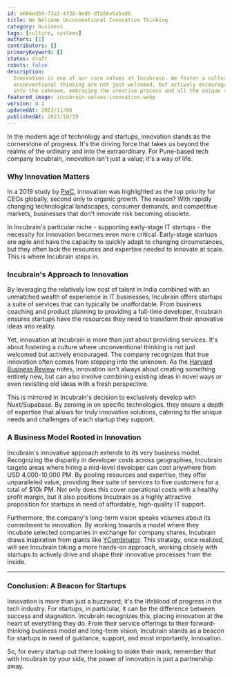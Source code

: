 ```yaml
---
id: e806ed59-73a3-4f38-8edb-dfa56eba5ad6
title: We Welcome Unconventional Innovative Thinking
category: business
tags: [culture, systems]
authors: [1]
contributors: []
primaryKeyword: []
status: draft
robots: false
description:
  Innovation is one of our core values at Incubrain. We foster a culture where new ideas and
  unconventional thinking are not just welcomed, but actively encouraged. We're not afraid to step
  into the unknown, embracing the creative process and all the unique solutions it brings.
featured_image: incubrain-values-innovation.webp
version: 0.1
updatedAt: 2023/11/08
publishedAt: 2023/10/19
---
```


In the modern age of technology and startups, innovation stands as the cornerstone of progress. It's
the driving force that takes us beyond the realms of the ordinary and into the extraordinary. For
Pune-based tech company Incubrain, innovation isn't just a value; it's a way of life.

### **Why Innovation Matters**

In a 2019 study by [PwC](https://www.pwc.com/gx/en/ceo-agenda/ceosurvey/2019.html), innovation was
highlighted as the top priority for CEOs globally, second only to organic growth. The reason? With
rapidly changing technological landscapes, consumer demands, and competitive markets, businesses
that don't innovate risk becoming obsolete.

In Incubrain's particular niche - supporting early-stage IT startups - the necessity for innovation
becomes even more critical. Early-stage startups are agile and have the capacity to quickly adapt to
changing circumstances, but they often lack the resources and expertise needed to innovate at scale.
This is where Incubrain steps in.

### **Incubrain's Approach to Innovation**

By leveraging the relatively low cost of talent in India combined with an unmatched wealth of
experience in IT businesses, Incubrain offers startups a suite of services that can typically be
unaffordable. From business coaching and product planning to providing a full-time developer,
Incubrain ensures startups have the resources they need to transform their innovative ideas into
reality.

Yet, innovation at Incubrain is more than just about providing services. It's about fostering a
culture where unconventional thinking is not just welcomed but actively encouraged. The company
recognizes that true innovation often comes from stepping into the unknown. As the
[Harvard Business Review](https://hbr.org/2019/06/the-4-types-of-innovation-and-the-problems-they-solve)
notes, innovation isn't always about creating something entirely new, but can also involve combining
existing ideas in novel ways or even revisiting old ideas with a fresh perspective.

This is mirrored in Incubrain's decision to exclusively develop with Nuxt/Supabase. By zeroing in on
specific technologies, they ensure a depth of expertise that allows for truly innovative solutions,
catering to the unique needs and challenges of each startup they support.

### **A Business Model Rooted in Innovation**

Incubrain's innovative approach extends to its very business model. Recognizing the disparity in
developer costs across geographies, Incubrain targets areas where hiring a mid-level developer can
cost anywhere from USD 4,000-10,000 PM. By pooling resources and expertise, they offer unparalleled
value, providing their suite of services to five customers for a total of $10k PM. Not only does
this cover operational costs with a healthy profit margin, but it also positions Incubrain as a
highly attractive proposition for startups in need of affordable, high-quality IT support.

Furthermore, the company's long-term vision speaks volumes about its commitment to innovation. By
working towards a model where they incubate selected companies in exchange for company shares,
Incubrain draws inspiration from giants like [YCombinator](https://www.ycombinator.com/). This
strategy, once realized, will see Incubrain taking a more hands-on approach, working closely with
startups to actively drive and shape their innovative processes from the inside.

---

### **Conclusion: A Beacon for Startups**

Innovation is more than just a buzzword; it's the lifeblood of progress in the tech industry. For
startups, in particular, it can be the difference between success and stagnation. Incubrain
recognizes this, placing innovation at the heart of everything they do. From their service offerings
to their forward-thinking business model and long-term vision, Incubrain stands as a beacon for
startups in need of guidance, support, and most importantly, innovation.

So, for every startup out there looking to make their mark, remember that with Incubrain by your
side, the power of innovation is just a partnership away.
